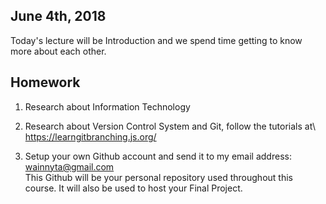 ## June 4th, 2018
Today's lecture will be Introduction and we spend time getting to know more about each other.
&nbsp;
&nbsp;

## Homework
1. Research about Information Technology

2. Research about Version Control System and Git, follow the tutorials at\ 
https://learngitbranching.js.org/

3. Setup your own Github account and send it to my email address: wainnyta@gmail.com\
This Github will be your personal repository used throughout this course. It will also be used to host your Final Project. 
